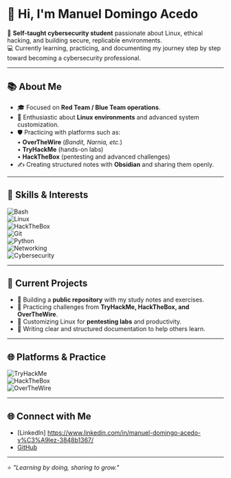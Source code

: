 # 👋 Hi, I'm Manuel Domingo Acedo  

🔐 **Self-taught cybersecurity student** passionate about Linux, ethical hacking, and building secure, replicable environments.  
💻 Currently learning, practicing, and documenting my journey step by step toward becoming a cybersecurity professional.  

---

## 📚 About Me  
- 🎓 Focused on **Red Team / Blue Team operations**.  
- 🐧 Enthusiastic about **Linux environments** and advanced system customization.  
- 🛡️ Practicing with platforms such as:  
  • **OverTheWire** (*Bandit, Narnia, etc.*)  
  • **TryHackMe** (hands-on labs)  
  • **HackTheBox** (pentesting and advanced challenges)  
- ✍️ Creating structured notes with **Obsidian** and sharing them openly.  

---

## 🔑 Skills & Interests  

![Bash](https://img.shields.io/badge/Bash-Scripting-9FEF00?logo=gnu-bash&logoColor=white)<br>
![Linux](https://img.shields.io/badge/Linux-Terminal-0078D7?logo=linux&logoColor=black)<br>
![HackTheBox](https://img.shields.io/badge/HackTheBox-Labs-9FEF00?logo=hackthebox&logoColor=green)<br> 
![Git](https://img.shields.io/badge/Git-Version%20Control-FF0000?logo=git&logoColor=red&style=flat)  
![Python](https://img.shields.io/badge/Python-Scripting-3776AB?logo=python&logoColor=0078D7&style=flat)  
![Networking](https://img.shields.io/badge/Networking-Cisco-0078D7?logo=cisco&logoColor=white&style=flat)  
![Cybersecurity](https://img.shields.io/badge/Cybersecurity-Defense%20%26%20Attack-FF0000?logo=shield&logoColor=white&style=flat)  


---

## 🚀 Current Projects  
- 📂 Building a **public repository** with my study notes and exercises.  
- 🧩 Practicing challenges from **TryHackMe, HackTheBox, and OverTheWire**.  
- 🔐 Customizing Linux for **pentesting labs** and productivity.  
- 📝 Writing clear and structured documentation to help others learn.  

---

## 🌐 Platforms & Practice  

![TryHackMe](https://img.shields.io/badge/TryHackMe-212C42?style=flat-square&logo=tryhackme&logoColor=white)  
![HackTheBox](https://img.shields.io/badge/HackTheBox-9FEF00?style=flat-square&logo=hackthebox&logoColor=black)  
![OverTheWire](https://img.shields.io/badge/OverTheWire-000000?style=flat-square&logo=gnu&logoColor=white)  

---

## 🌐 Connect with Me  
- [LinkedIn] https://www.linkedin.com/in/manuel-domingo-acedo-v%C3%A9lez-3848b1367/
- [GitHub](https://github.com/Redz-10111)  

---

⭐ *"Learning by doing, sharing to grow."*  
